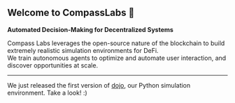 ## Welcome to CompassLabs 👋

**Automated Decision-Making for Decentralized Systems**

Compass Labs leverages the open-source nature of the blockchain to build extremely realistic simulation environments for DeFi.  
We train autonomous agents to optimize and automate user interaction, and discover opportunities at scale.

___
We just released the first version of [dojo](https://compasslabs.github.io/docs), our Python simulation environment.
Take a look! :)
